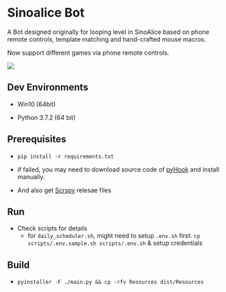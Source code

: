 # Sinoalice Bot

A Bot designed originally for looping level in SinoAlice based on phone remote controls, template matching and hand-crafted mouse macros.

Now support different games via phone remote controls.

![](https://i.imgur.com/QdDbedk.png)

## Dev Environments

* Win10 (64bit)

* Python 3.7.2 (64 bit)

## Prerequisites

* ```pip install -r requirements.txt```

* if failed, you may need to download source code of [pyHook](https://www.lfd.uci.edu/~gohlke/pythonlibs/#pyhook) and install manually.

* And also get [Scrspy](https://github.com/Genymobile/scrcpy) relesae files

## Run

* Check scripts for details
  * for `daily_scheduler.sh`, might need to setup `.env.sh` first. `cp scripts/.env.sample.sh scripts/.env.sh` & setup credentials

## Build

* ```pyinstaller -F ./main.py && cp -rfv Resources dist/Resources```
